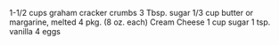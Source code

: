 1-1/2 cups graham cracker crumbs
 3 Tbsp. sugar
 1/3 cup butter or margarine, melted
 4 pkg. (8 oz. each)  Cream Cheese
 1 cup sugar
 1 tsp. vanilla
 4 eggs